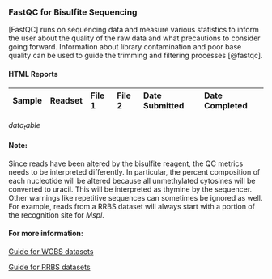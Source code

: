 ### FastQC for Bisulfite Sequencing

[FastQC] runs on sequencing data and measure various statistics to inform the user about the quality of the raw data and what precautions to consider going forward. Information about library contamination and poor base quality can be used to guide the trimming and filtering processes [@fastqc].

#### HTML Reports

| Sample | Readset | File 1 | File 2 | Date Submitted | Date Completed |
|:------:|:-------:|:-------|:-------|:---------------|:---------------|
$data_table$

#### Note:
Since reads have been altered by the bisulfite reagent, the QC metrics needs to be interpreted differently. In particular, the percent composition of each nucleotide will be altered because all unmethylated cytosines will be converted to uracil. This will be interpreted as thymine by the sequencer. Other warnings like repetitive sequences can sometimes be ignored as well. For example, reads from a RRBS dataset will always start with a portion of the recognition site for _Mspl_.

#### For more information:

[Guide for WGBS datasets](http://www.epigenesys.eu/images/stories/protocols/pdf/20120720103700_p57.pdf)

[Guide for RRBS datasets](http://www.bioinformatics.babraham.ac.uk/projects/bismark/RRBS_Guide.pdf)

